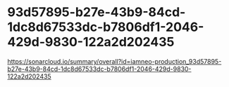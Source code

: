 # 93d57895-b27e-43b9-84cd-1dc8d67533dc-b7806df1-2046-429d-9830-122a2d202435
https://sonarcloud.io/summary/overall?id=iamneo-production_93d57895-b27e-43b9-84cd-1dc8d67533dc-b7806df1-2046-429d-9830-122a2d202435
